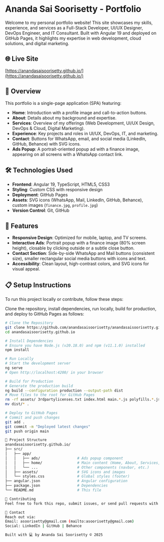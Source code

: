# Ananda Sai Soorisetty - Portfolio

Welcome to my personal portfolio website! This site showcases my skills, experience, and services as a Full-Stack Developer, UI/UX Designer, DevOps Engineer, and IT Consultant. Built with Angular 19 and deployed on GitHub Pages, it highlights my expertise in web development, cloud solutions, and digital marketing.

## 🌐 Live Site
[https://anandasaisoorisetty.github.io/](https://anandasaisoorisetty.github.io/)

## 📖 Overview
This portfolio is a single-page application (SPA) featuring:
- **Home**: Introduction with a profile image and call-to-action buttons.
- **About**: Details about my background and expertise.
- **Services**: Overview of my offerings (Web Development, UI/UX Design, DevOps & Cloud, Digital Marketing).
- **Experience**: Key projects and roles in UI/UX, DevOps, IT, and marketing.
- **Contact**: Buttons for WhatsApp, email, and social media (LinkedIn, GitHub, Behance) with SVG icons.
- **Ads Popup**: A portrait-oriented popup ad with a finance image, appearing on all screens with a WhatsApp contact link.

## 🛠️ Technologies Used
- **Frontend**: Angular 19, TypeScript, HTML5, CSS3
- **Styling**: Custom CSS with responsive design
- **Deployment**: GitHub Pages
- **Assets**: SVG icons (WhatsApp, Mail, LinkedIn, GitHub, Behance), custom images (`finance.jpg`, `profile.jpg`)
- **Version Control**: Git, GitHub

## 🚀 Features
- **Responsive Design**: Optimized for mobile, laptop, and TV screens.
- **Interactive Ads**: Portrait popup with a finance image (80% screen height), closable by clicking outside or a subtle close button.
- **Contact Section**: Side-by-side WhatsApp and Mail buttons (consistent size), smaller rectangular social media buttons with icons and text.
- **Accessibility**: Clean layout, high-contrast colors, and SVG icons for visual appeal.

## 📋 Setup Instructions
To run this project locally or contribute, follow these steps:

Clone the repository, install dependencies, run locally, build for production, and deploy to GitHub Pages as follows:
```bash
# Clone the Repository
git clone https://github.com/anandasaisoorisetty/anandasaisoorisetty.github.io.git
cd anandasaisoorisetty.github.io

# Install Dependencies
# Ensure you have Node.js (v20.18.0) and npm (v11.1.0) installed
npm install

# Run Locally
# Start the development server
ng serve
# Open http://localhost:4200/ in your browser

# Build for Production
# Generate the production build
ng build --configuration production --output-path dist
# Move files to the root for GitHub Pages
rm -rf assets/ 3rdpartylicenses.txt index.html main.*.js polyfills.*.js runtime.*.js styles.*.css
mv dist/* .

# Deploy to GitHub Pages
# Commit and push changes
git add .
git commit -m "Deployed latest changes"
git push origin main

📂 Project Structure
anandasaisoorisetty.github.io/
├── src/
│   ├── app/
│   │   ├── ads/                 # Ads popup component
│   │   ├── home/                # Main content (Home, About, Services, etc.)
│   │   └── ...                  # Other components (navbar, etc.)
│   ├── assets/                  # SVG icons and images
│   └── styles.css               # Global styles (footer)
├── angular.json                 # Angular configuration
├── package.json                 # Dependencies
└── README.md                    # This file

🤝 Contributing
Feel free to fork this repo, submit issues, or send pull requests with improvements!

📧 Contact
Reach out via:
Email: asoorisetty@gmail.com (mailto:asoorisetty@gmail.com)
Social: LinkedIn | GitHub | Behance

Built with 💻 by Ananda Sai Soorisetty © 2025